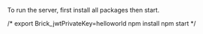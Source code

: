 To run the server, first install all packages then start. 

/*
    export Brick_jwtPrivateKey=helloworld
    npm install
    npm start
*/